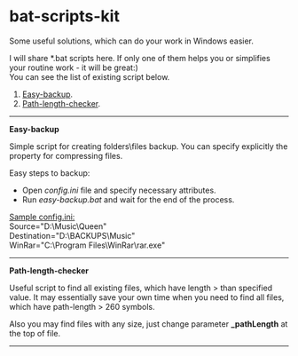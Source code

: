 # bat-scripts-kit

Some useful solutions, which can do your work in Windows easier.

I will share *.bat scripts here. If only one of them helps you or simplifies your routine work - it will be great:)<br/>
You can see the list of existing script below.

1. <a href="#easy-backup">Easy-backup</a>.
2. <a href="#path-length-checker">Path-length-checker</a>.

<hr/> 

<a name="easy-backup"><b>Easy-backup</b></a>

Simple script for creating folders\files backup. You can specify explicitly the property for compressing files.

Easy steps to backup:
<ul>
  <li> Open <i>config.ini</i> file and specify necessary attributes. </li>
  <li> Run <i>easy-backup.bat</i> and wait for the end of the process. </li>
</ul>

<u>Sample config.ini:</u><br/>
Source="D:\Music\Queen"<br/>
Destination="D:\BACKUPS\Music"<br/>
WinRar="C:\Program Files\WinRar\rar.exe"<br/>

<hr/> 

<a name="path-length-checker"><b>Path-length-checker</b></a>

<p>Useful script to find all existing files, which have length > than specified value. It may essentially save your own time when you need to find all files, which have path-length > 260 symbols.</p>

<p>Also you may find files with any size, just change parameter <b>_pathLength</b> at the top of file.</p>

<hr/>  

